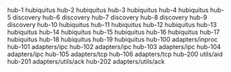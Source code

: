 hub-1   hubiquitus
hub-2   hubiquitus
hub-3   hubiquitus
hub-4   hubiquitus
hub-5   discovery
hub-6   discovery
hub-7   discovery
hub-8   discovery
hub-9   discovery
hub-10  hubiquitus
hub-11  hubiquitus
hub-12  hubiquitus
hub-13  hubiquitus
hub-14  hubiquitus
hub-15  hubiquitus
hub-16  hubiquitus
hub-17  hubiquitus
hub-18  hubiquitus
hub-19  hubiquitus
hub-100 adapters/inproc
hub-101 adapters/ipc
hub-102 adapters/ipc
hub-103 adapters/ipc
hub-104 adapters/ipc
hub-105 adapters/tcp
hub-106 adapters/tcp
hub-200 utils/aid
hub-201 adapters/utils/ack
hub-202 adapters/utils/ack
